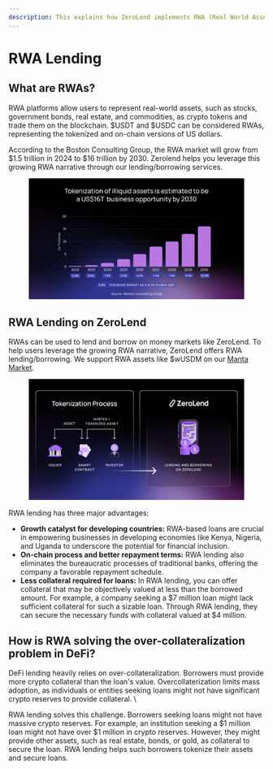 ```yaml
---
description: This explains how ZeroLend implements RWA (Real World Asset) lending.
---
```


# RWA Lending

## What are RWAs?

RWA platforms allow users to represent real-world assets, such as stocks, government bonds, real estate, and commodities, as crypto tokens and trade them on the blockchain. $USDT and $USDC can be considered RWAs, representing the tokenized and on-chain versions of US dollars.

According to the Boston Consulting Group, the RWA market will grow from $1.5 trillion in 2024 to $16 trillion by 2030. Zerolend helps you leverage this growing RWA narrative through our lending/borrowing services.&#x20;

<figure><img src="../.gitbook/assets/ZL Doc - Tokenization of illiquid assets.png" alt=""><figcaption></figcaption></figure>

## RWA Lending on ZeroLend&#x20;

RWAs can be used to lend and borrow on money markets like ZeroLend. To help users leverage the growing RWA narrative, ZeroLend offers RWA lending/borrowing. We support RWA assets like $wUSDM on our [Manta Market](https://app.zerolend.xyz/?marketName=proto\_manta\_v3).&#x20;

<figure><img src="../.gitbook/assets/ZL Doc - Tokenization process.png" alt=""><figcaption></figcaption></figure>



RWA lending has three major advantages:

* **Growth catalyst for developing countries:** RWA-based loans are crucial in empowering businesses in developing economies like Kenya, Nigeria, and Uganda to underscore the potential for financial inclusion.&#x20;
* **On-chain process and better repayment terms:** RWA lending also eliminates the bureaucratic processes of traditional banks, offering the company a favorable repayment schedule.&#x20;
* **Less collateral required for loans:** In RWA lending, you can offer collateral that may be objectively valued at less than the borrowed amount. For example, a company seeking a $7 million loan might lack sufficient collateral for such a sizable loan. Through RWA lending, they can secure the necessary funds with collateral valued at $4 million.&#x20;

## How is RWA solving the over-collateralization problem in DeFi?  &#x20;

DeFi lending heavily relies on over-collateralization. Borrowers must provide more crypto collateral than the loan's value. Overcollaterization limits mass adoption, as individuals or entities seeking loans might not have significant crypto reserves to provide collateral. \


RWA lending solves this challenge. Borrowers seeking loans might not have massive crypto reserves. For example, an institution seeking a $1 million loan might not have over $1 million in crypto reserves. However, they might provide other assets, such as real estate, bonds, or gold, as collateral to secure the loan. RWA lending helps such borrowers tokenize their assets and secure loans.&#x20;
